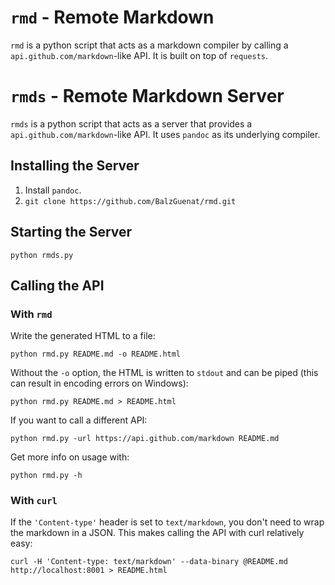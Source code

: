 # `rmd` - Remote Markdown

`rmd` is a python script that acts as a markdown compiler by calling a `api.github.com/markdown`-like API.
It is built on top of `requests`.

# `rmds` - Remote Markdown Server

`rmds` is a python script that acts as a server that provides a `api.github.com/markdown`-like API.
It uses `pandoc` as its underlying compiler.

## Installing the Server

1. Install `pandoc`.
2. `git clone https://github.com/BalzGuenat/rmd.git`

## Starting the Server

`python rmds.py`

## Calling the API

### With `rmd`

Write the generated HTML to a file:

`python rmd.py README.md -o README.html`

Without the `-o` option, the HTML is written to `stdout` and can be piped (this can result in encoding errors on Windows):

`python rmd.py README.md > README.html`

If you want to call a different API:

`python rmd.py -url https://api.github.com/markdown README.md`

Get more info on usage with:

`python rmd.py -h`

### With `curl`

If the `'Content-type'` header is set to `text/markdown`, you don't need to wrap the markdown in a JSON. This makes calling the API with curl relatively easy:

`curl -H 'Content-type: text/markdown' --data-binary @README.md http://localhost:8001 > README.html`
